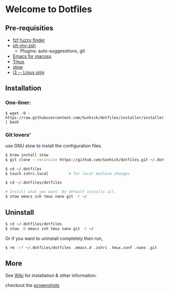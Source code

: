 # Welcome to Dotfiles

## Pre-requisities
* [fzf fuzzy finder](https://github.com/junegunn/fzf)
* [oh-my-zsh](https://github.com/robbyrussell/oh-my-zsh)
  * Plugins: auto-suggesstions, git
* [Emacs for macosx](https://emacsformacosx.com)
* [Tmux](https://github.com/tmux/tmux)
* [stow](https://www.gnu.org/software/stow/manual/stow.html)
* [i3 -- Linux only](https://i3wm.org)

## Installation

### One-liner:

```shell
$ wget -O - https://raw.githubusercontent.com/Sunhick/dotfiles/installer/installer.sh | bash
```

### Git lovers'
use GNU stow to install the configuration files.
```sh
$ brew install stow
$ git clone --recursive https://github.com/Sunhick/dotfiles.git ~/.dotfiles/dotfiles

$ cd ~/.dotfiles
$ touch zshrc.local         # for local machine changes

$ cd ~/.dotfiles/dotfiles

# Install what you want. By default installs all.
$ stow emacs zsh tmux nano git -t ~/
```

## Uninstall
```sh
$ cd ~/.dotfiles/dotfiles
$ stow -D emacs zsh tmux nano git -t ~/
```

Or if you want to uninstall completely then run,
````sh
$ rm -rf ~/.dotfiles/dotfiles .emacs.d .zshrc .tmux.conf .nano .git
````

## More
See [Wiki](https://github.com/Sunhick/dotfiles/wiki) for installation & other information.

checkout the [screenshots](https://github.com/Sunhick/dotfiles/wiki/screenshots)
